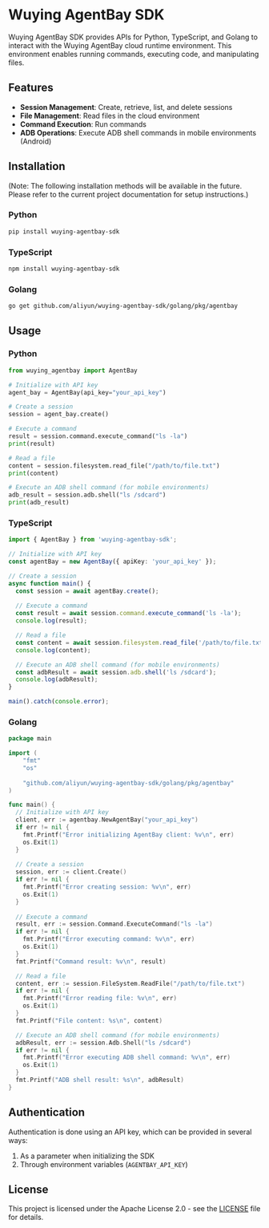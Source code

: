 # Wuying AgentBay SDK

Wuying AgentBay SDK provides APIs for Python, TypeScript, and Golang to interact with the Wuying AgentBay cloud runtime environment. This environment enables running commands, executing code, and manipulating files.

## Features

- **Session Management**: Create, retrieve, list, and delete sessions
- **File Management**: Read files in the cloud environment
- **Command Execution**: Run commands
- **ADB Operations**: Execute ADB shell commands in mobile environments (Android)

## Installation

(Note: The following installation methods will be available in the future. Please refer to the current project documentation for setup instructions.)

### Python

```bash
pip install wuying-agentbay-sdk
```

### TypeScript

```bash
npm install wuying-agentbay-sdk
```

### Golang

```bash
go get github.com/aliyun/wuying-agentbay-sdk/golang/pkg/agentbay
```

## Usage

### Python

```python
from wuying_agentbay import AgentBay

# Initialize with API key
agent_bay = AgentBay(api_key="your_api_key")

# Create a session
session = agent_bay.create()

# Execute a command
result = session.command.execute_command("ls -la")
print(result)

# Read a file
content = session.filesystem.read_file("/path/to/file.txt")
print(content)

# Execute an ADB shell command (for mobile environments)
adb_result = session.adb.shell("ls /sdcard")
print(adb_result)
```

### TypeScript

```typescript
import { AgentBay } from 'wuying-agentbay-sdk';

// Initialize with API key
const agentBay = new AgentBay({ apiKey: 'your_api_key' });

// Create a session
async function main() {
  const session = await agentBay.create();
  
  // Execute a command
  const result = await session.command.execute_command('ls -la');
  console.log(result);

  // Read a file
  const content = await session.filesystem.read_file('/path/to/file.txt');
  console.log(content);

  // Execute an ADB shell command (for mobile environments)
  const adbResult = await session.adb.shell('ls /sdcard');
  console.log(adbResult);
}

main().catch(console.error);
```

### Golang

```go
package main

import (
	"fmt"
	"os"
	
	"github.com/aliyun/wuying-agentbay-sdk/golang/pkg/agentbay"
)

func main() {
  // Initialize with API key
  client, err := agentbay.NewAgentBay("your_api_key")
  if err != nil {
    fmt.Printf("Error initializing AgentBay client: %v\n", err)
    os.Exit(1)
  }
  
  // Create a session
  session, err := client.Create()
  if err != nil {
    fmt.Printf("Error creating session: %v\n", err)
    os.Exit(1)
  }
  
  // Execute a command
  result, err := session.Command.ExecuteCommand("ls -la")
  if err != nil {
    fmt.Printf("Error executing command: %v\n", err)
    os.Exit(1)
  }
  fmt.Printf("Command result: %v\n", result)

  // Read a file
  content, err := session.FileSystem.ReadFile("/path/to/file.txt")
  if err != nil {
    fmt.Printf("Error reading file: %v\n", err)
    os.Exit(1)
  }
  fmt.Printf("File content: %s\n", content)

  // Execute an ADB shell command (for mobile environments)
  adbResult, err := session.Adb.Shell("ls /sdcard")
  if err != nil {
    fmt.Printf("Error executing ADB shell command: %v\n", err)
    os.Exit(1)
  }
  fmt.Printf("ADB shell result: %s\n", adbResult)
}
```

## Authentication

Authentication is done using an API key, which can be provided in several ways:

1. As a parameter when initializing the SDK
2. Through environment variables (`AGENTBAY_API_KEY`)

## License

This project is licensed under the Apache License 2.0 - see the [LICENSE](LICENSE) file for details.

